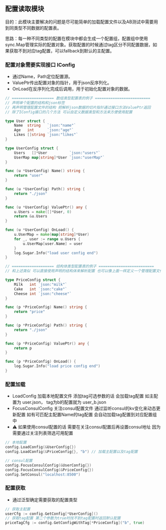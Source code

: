 ## 配置读取模块

目的：此模块主要解决的问题是尽可能简单的加载配置文件以及AB测试中需要用到同类型不同数据的配置表。

思路：每一种不同类型的配置在模块中都会生成一个配置组，配置组中使用sync.Map管理实际的配置对象。获取配置的时候通过tag区分不同配置数据，如果获取不到对应tag配置，可以fallback到默认的主配置。

### 配置对象需要实现接口 IConfig
* 通过Name，Path定位配置源。
* ValuePtr传出配置对象的指针，用于json反序列化。
* OnLoad在反序列化完成后调用，用于初始化配置对象的数据。
```go
// =================== 数组类型配置表的例子 =========================
// 声明单个配置的结构和json标签
// 再声明管理配置文件的结构 把解析json数据的切片指针通过接口方法ValuePtr返回
// 除了IConfig接口的几个方法 可以自定义数据类型和方法来方便使用配置

type User struct {
	Name  string   `json:"name"`
	Age   int      `json:"age"`
	Likes []string `json:"likes"`
}

type UserConfig struct {
	Users   []*User          `json:"users"`
	UserMap map[string]*User `json:"userMap"`
}

func (u *UserConfig) Name() string {
	return "user"
}

func (u *UserConfig) Path() string {
	return "./json"
}

func (u *UserConfig) ValuePtr() any {
	u.Users = make([]*User, 0)
	return &u.Users
}

func (u *UserConfig) OnLoad() {
	u.UserMap = make(map[string]*User)
	for _, user := range u.Users {
		u.UserMap[user.Name] = user
	}
	log.Sugar.Info("load user config end")
}
```
```go
// =================== 结构体类型配置表的例子 =========================
// 和上述类似 可以直接使用声明的结构体来解析配置 也可以像上面一样定义一个管理配置文件的结构

type PriceConfig struct {
	Milk   int `json:"milk"`
	Cake   int `json:"cake"`
	Cheese int `json:"cheese"`
}

func (p *PriceConfig) Name() string {
	return "price"
}

func (p *PriceConfig) Path() string {
	return "./json"
}

func (p *PriceConfig) ValuePtr() any {
	return p
}

func (p *PriceConfig) OnLoad() {
	log.Sugar.Info("load price config end")
}
```

### 配置加载
* LoadConfig 加载本地配置文件 添加tag可选参数的话 会加载tag配置 如主配置为 user.json， tag为b的配置就为 user_b.json
* FocusConsulConfig 关注consul配置文件 通过监听consul的kv变化来动态更新配置 如有可匹配主配置Name的tag配置 会自动加载tag配置到对应配置组中
* ⚠️ 如果使用consul配置的话 需要在关注consul配置后再设置consul地址 因为需要通过关注列表筛选可用配置
```go
// 本地配置
config.LoadConfig(&UserConfig{})
config.LoadConfig(&PriceConfig{}, "b") // 加载主配置以及tag配置

// consul配置
config.FocusConsulConfig(&UserConfig{})
config.FocusConsulConfig(&PriceConfig{})
config.SetConsul("localhost:8500")
```

### 配置获取
* 通过泛型确定需要获取的配置类型
```go
// 获取主配置
userCfg := config.GetConfig[*UserConfig]()
// 获取tag配置 第二个参数为true时找不到tag配置时返回默认配置
priceTagCfg := config.GetConfigWithTag[*PriceConfig]("b", true)
```